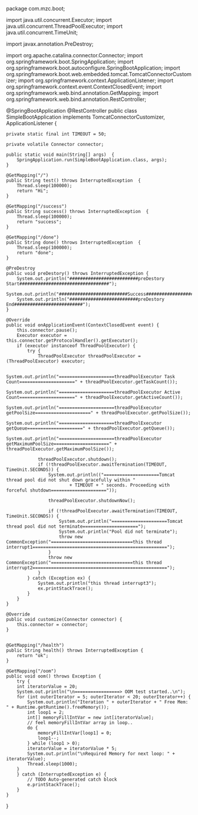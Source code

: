 package com.mzc.boot;

import java.util.concurrent.Executor;
import java.util.concurrent.ThreadPoolExecutor;
import java.util.concurrent.TimeUnit;

import javax.annotation.PreDestroy;

import org.apache.catalina.connector.Connector;
import org.springframework.boot.SpringApplication;
import org.springframework.boot.autoconfigure.SpringBootApplication;
import org.springframework.boot.web.embedded.tomcat.TomcatConnectorCustomizer;
import org.springframework.context.ApplicationListener;
import org.springframework.context.event.ContextClosedEvent;
import org.springframework.web.bind.annotation.GetMapping;
import org.springframework.web.bind.annotation.RestController;

@SpringBootApplication
@RestController
public class SimpleBootApplication implements TomcatConnectorCustomizer, ApplicationListener<ContextClosedEvent> {
	
    private static final int TIMEOUT = 50;

    private volatile Connector connector;
	
	public static void main(String[] args)  {
		SpringApplication.run(SimpleBootApplication.class, args);
	}

	@GetMapping("/")
	public String test() throws InterruptedException  {
		Thread.sleep(100000);
		return "Hi";
	}
	
	@GetMapping("/success")
	public String success() throws InterruptedException  {
		Thread.sleep(100000);
		return "success";
	}

	@GetMapping("/done")
	public String done() throws InterruptedException  {
		Thread.sleep(100000);
		return "done";
	}
	
	@PreDestroy
	public void preDestory() throws InterruptedException {
		System.out.println("##########################preDestory Start##################################");
		System.out.println("##########################Success##########################");
		System.out.println("##########################preDestory End##########################");
	}
	
	@Override
	public void onApplicationEvent(ContextClosedEvent event) {
	    this.connector.pause();
	    Executor executor = this.connector.getProtocolHandler().getExecutor();
	    if (executor instanceof ThreadPoolExecutor) {
	        try {
	            ThreadPoolExecutor threadPoolExecutor = (ThreadPoolExecutor) executor;
	            
	            System.out.println("=====================threadPoolExecutor Task Count=====================" + threadPoolExecutor.getTaskCount());
	            System.out.println("=====================threadPoolExecutor Active Count=====================" + threadPoolExecutor.getActiveCount());
	            System.out.println("=====================threadPoolExecutor getPoolSize=====================" + threadPoolExecutor.getPoolSize());
	            System.out.println("=====================threadPoolExecutor getQueue=====================" + threadPoolExecutor.getQueue());
	            System.out.println("=====================threadPoolExecutor getMaximumPoolSize=====================" + threadPoolExecutor.getMaximumPoolSize());
	            
	            threadPoolExecutor.shutdown();
	            if (!threadPoolExecutor.awaitTermination(TIMEOUT, TimeUnit.SECONDS)) {
	                System.out.println(("=====================Tomcat thread pool did not shut down gracefully within "
	                        + TIMEOUT + " seconds. Proceeding with forceful shutdown====================="));
	               
	                threadPoolExecutor.shutdownNow();
	                
	                if (!threadPoolExecutor.awaitTermination(TIMEOUT, TimeUnit.SECONDS)) {
	                	System.out.println("=====================Tomcat thread pool did not terminate=====================");
	                	System.out.println("Pool did not terminate");
                        throw new CommonException("===============================this thread interrupt1===================================================");
	                }
	                throw new CommonException("===============================this thread interrupt2===================================================");
	            }
	        } catch (Exception ex) {
	        	System.out.println("this thread interrupt3");
	        	ex.printStackTrace();
	        }
	    }
	}

	@Override
	public void customize(Connector connector) {
		this.connector = connector;
	}
	
	
	@GetMapping("/health")
	public String health() throws InterruptedException {
		return "ok";
	}
	
	@GetMapping("/oom")
	public void oom() throws Exception {
		try {
		int iteratorValue = 20;
		System.out.println("\n=================> OOM test started..\n");
		for (int outerIterator = 5; outerIterator < 20; outerIterator++) {
			System.out.println("Iteration " + outerIterator + " Free Mem: " + Runtime.getRuntime().freeMemory());
			int loop1 = 2;
			int[] memoryFillIntVar = new int[iteratorValue];
			// feel memoryFillIntVar array in loop..
			do {
				memoryFillIntVar[loop1] = 0;
				loop1--;
			} while (loop1 > 0);
			iteratorValue = iteratorValue * 5;
			System.out.println("\nRequired Memory for next loop: " + iteratorValue);
			Thread.sleep(1000);
		}
		} catch (InterruptedException e) {
			// TODO Auto-generated catch block
			e.printStackTrace();
		}
	}
}



